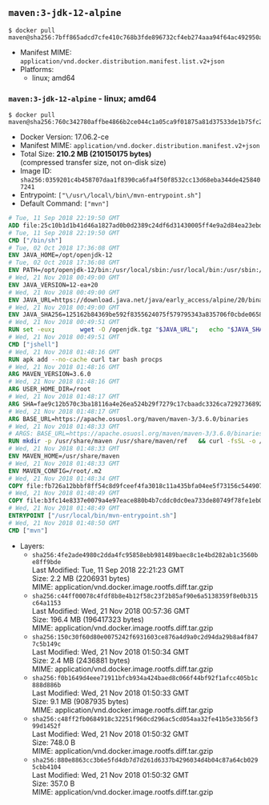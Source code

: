 ## `maven:3-jdk-12-alpine`

```console
$ docker pull maven@sha256:7bff865adcd7cfe410c768b3fde896732cf4eb274aaa94f64ac492950a6d6253
```

-	Manifest MIME: `application/vnd.docker.distribution.manifest.list.v2+json`
-	Platforms:
	-	linux; amd64

### `maven:3-jdk-12-alpine` - linux; amd64

```console
$ docker pull maven@sha256:760c342780affbe4866b2ce044c1a05ca9f01875a81d37533de1b75fc2aeb79c
```

-	Docker Version: 17.06.2-ce
-	Manifest MIME: `application/vnd.docker.distribution.manifest.v2+json`
-	Total Size: **210.2 MB (210150175 bytes)**  
	(compressed transfer size, not on-disk size)
-	Image ID: `sha256:0359201c4b458707daa1f8390ca6fa4f50f8532cc13d68eba344de4258407241`
-	Entrypoint: `["\/usr\/local\/bin\/mvn-entrypoint.sh"]`
-	Default Command: `["mvn"]`

```dockerfile
# Tue, 11 Sep 2018 22:19:50 GMT
ADD file:25c10b1d1b41d46a1827ad0b0d2389c24df6d31430005ff4e9a2d84ea23ebd42 in / 
# Tue, 11 Sep 2018 22:19:50 GMT
CMD ["/bin/sh"]
# Tue, 02 Oct 2018 17:36:08 GMT
ENV JAVA_HOME=/opt/openjdk-12
# Tue, 02 Oct 2018 17:36:08 GMT
ENV PATH=/opt/openjdk-12/bin:/usr/local/sbin:/usr/local/bin:/usr/sbin:/usr/bin:/sbin:/bin
# Wed, 21 Nov 2018 00:49:00 GMT
ENV JAVA_VERSION=12-ea+20
# Wed, 21 Nov 2018 00:49:00 GMT
ENV JAVA_URL=https://download.java.net/java/early_access/alpine/20/binaries/openjdk-12-ea+20_linux-x64-musl_bin.tar.gz
# Wed, 21 Nov 2018 00:49:00 GMT
ENV JAVA_SHA256=125162b84369be592f8355624075f579795343a835706f0cbde065882d9404a1
# Wed, 21 Nov 2018 00:49:51 GMT
RUN set -eux; 		wget -O /openjdk.tgz "$JAVA_URL"; 	echo "$JAVA_SHA256 */openjdk.tgz" | sha256sum -c -; 	mkdir -p "$JAVA_HOME"; 	tar --extract --file /openjdk.tgz --directory "$JAVA_HOME" --strip-components 1; 	rm /openjdk.tgz; 		java -Xshare:dump; 		java --version; 	javac --version
# Wed, 21 Nov 2018 00:49:51 GMT
CMD ["jshell"]
# Wed, 21 Nov 2018 01:48:16 GMT
RUN apk add --no-cache curl tar bash procps
# Wed, 21 Nov 2018 01:48:16 GMT
ARG MAVEN_VERSION=3.6.0
# Wed, 21 Nov 2018 01:48:16 GMT
ARG USER_HOME_DIR=/root
# Wed, 21 Nov 2018 01:48:17 GMT
ARG SHA=fae9c12b570c3ba18116a4e26ea524b29f7279c17cbaadc3326ca72927368924d9131d11b9e851b8dc9162228b6fdea955446be41207a5cfc61283dd8a561d2f
# Wed, 21 Nov 2018 01:48:17 GMT
ARG BASE_URL=https://apache.osuosl.org/maven/maven-3/3.6.0/binaries
# Wed, 21 Nov 2018 01:48:33 GMT
# ARGS: BASE_URL=https://apache.osuosl.org/maven/maven-3/3.6.0/binaries MAVEN_VERSION=3.6.0 SHA=fae9c12b570c3ba18116a4e26ea524b29f7279c17cbaadc3326ca72927368924d9131d11b9e851b8dc9162228b6fdea955446be41207a5cfc61283dd8a561d2f USER_HOME_DIR=/root
RUN mkdir -p /usr/share/maven /usr/share/maven/ref   && curl -fsSL -o /tmp/apache-maven.tar.gz ${BASE_URL}/apache-maven-${MAVEN_VERSION}-bin.tar.gz   && echo "${SHA}  /tmp/apache-maven.tar.gz" | sha512sum -c -   && tar -xzf /tmp/apache-maven.tar.gz -C /usr/share/maven --strip-components=1   && rm -f /tmp/apache-maven.tar.gz   && ln -s /usr/share/maven/bin/mvn /usr/bin/mvn
# Wed, 21 Nov 2018 01:48:33 GMT
ENV MAVEN_HOME=/usr/share/maven
# Wed, 21 Nov 2018 01:48:33 GMT
ENV MAVEN_CONFIG=/root/.m2
# Wed, 21 Nov 2018 01:48:34 GMT
COPY file:fb726a12bbbf8ff54c8d9fceef4fa3018c11a435bfa04ee5f73156c544907861 in /usr/local/bin/mvn-entrypoint.sh 
# Wed, 21 Nov 2018 01:48:49 GMT
COPY file:b3fc14e8337e0079a4e97eace880b4b7cddc0dc0ea733de80749f78fe1eb089a in /usr/share/maven/ref/ 
# Wed, 21 Nov 2018 01:48:49 GMT
ENTRYPOINT ["/usr/local/bin/mvn-entrypoint.sh"]
# Wed, 21 Nov 2018 01:48:50 GMT
CMD ["mvn"]
```

-	Layers:
	-	`sha256:4fe2ade4980c2dda4fc95858ebb981489baec8c1e4bd282ab1c3560be8ff9bde`  
		Last Modified: Tue, 11 Sep 2018 22:21:23 GMT  
		Size: 2.2 MB (2206931 bytes)  
		MIME: application/vnd.docker.image.rootfs.diff.tar.gzip
	-	`sha256:c44ff00078c4fdf8b8e4b12f58c23f2b85af90e6a5138359f8e0b315c64a1153`  
		Last Modified: Wed, 21 Nov 2018 00:57:36 GMT  
		Size: 196.4 MB (196417323 bytes)  
		MIME: application/vnd.docker.image.rootfs.diff.tar.gzip
	-	`sha256:150c30f60d80e0075242f6931603ce876a4d9a0c2d94da29b8a4f8477c5b149c`  
		Last Modified: Wed, 21 Nov 2018 01:50:34 GMT  
		Size: 2.4 MB (2436881 bytes)  
		MIME: application/vnd.docker.image.rootfs.diff.tar.gzip
	-	`sha256:f0b1649d4eee71911bfcb934a424baed8c066f44bf92f1afcc405b1c888d886b`  
		Last Modified: Wed, 21 Nov 2018 01:50:33 GMT  
		Size: 9.1 MB (9087935 bytes)  
		MIME: application/vnd.docker.image.rootfs.diff.tar.gzip
	-	`sha256:c48ff2fb0684918c32251f960cd296ac5cd054aa32fe41b5e33b56f399d1452f`  
		Last Modified: Wed, 21 Nov 2018 01:50:32 GMT  
		Size: 748.0 B  
		MIME: application/vnd.docker.image.rootfs.diff.tar.gzip
	-	`sha256:880e8863cc3b6e5fd4db7d7d261d6337b4296034d4b04c87a64cb0295cbb4104`  
		Last Modified: Wed, 21 Nov 2018 01:50:32 GMT  
		Size: 357.0 B  
		MIME: application/vnd.docker.image.rootfs.diff.tar.gzip
